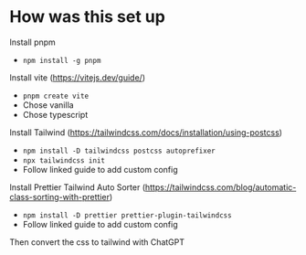 # How was this set up

Install pnpm

- `npm install -g pnpm`

Install vite (https://vitejs.dev/guide/)

- `pnpm create vite`
- Chose vanilla
- Chose typescript

Install Tailwind (https://tailwindcss.com/docs/installation/using-postcss)
- `npm install -D tailwindcss postcss autoprefixer`
- `npx tailwindcss init`
- Follow linked guide to add custom config

Install Prettier Tailwind Auto Sorter (https://tailwindcss.com/blog/automatic-class-sorting-with-prettier)

- `npm install -D prettier prettier-plugin-tailwindcss`
- Follow linked guide to add custom config

Then convert the css to tailwind with ChatGPT

